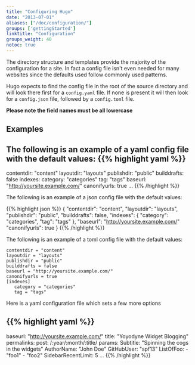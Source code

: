 ```yaml
---
title: "Configuring Hugo"
date: "2013-07-01"
aliases: ["/doc/configuration/"]
groups: ['gettingStarted']
linktitle: "Configuration"
groups_weight: 40
notoc: true
---
```


The directory structure and templates provide the majority of the
configuration for a site. In fact a config file isn't even needed for many
websites since the defaults used follow commonly used patterns.

Hugo expects to find the config file in the root of the source directory and
will look there first for a `config.yaml` file. If none is present it will
then look for a `config.json` file, followed by a `config.toml` file.

**Please note the field names must be all lowercase**

## Examples

The following is an example of a yaml config file with the default values:
{{% highlight yaml %}}
---
contentdir: "content"
layoutdir: "layouts"
publishdir: "public"
builddrafts: false
indexes:
   category: "categories"
   tag: "tags"
baseurl: "http://yoursite.example.com/"
canonifyurls: true
...
{{% /highlight %}}

The following is an example of a json config file with the default values:

{{% highlight json %}}
{
    "contentdir": "content",
    "layoutdir": "layouts",
    "publishdir": "public",
    "builddrafts": false,
    "indexes": {
       "category": "categories",
       "tag": "tags"
    },
    "baseurl": "http://yoursite.example.com/"
    "canonifyurls": true
}
{{% /highlight %}}

The following is an example of a toml config file with the default values:

    contentdir = "content"
    layoutdir = "layouts"
    publishdir = "public"
    builddrafts = false
    baseurl = "http://yoursite.example.com/"
    canonifyurls = true
    [indexes]
       category = "categories"
       tag = "tags"

Here is a yaml configuration file which sets a few more options

{{% highlight yaml %}}
---
baseurl: "http://yoursite.example.com/"
title: "Yoyodyne Widget Blogging"
permalinks:
  post: /:year/:month/:title/
params:
  Subtitle: "Spinning the cogs in the widgets"
  AuthorName: "John Doe"
  GitHubUser: "spf13"
  ListOfFoo:
    - "foo1"
    - "foo2"
  SidebarRecentLimit: 5
...
{{% /highlight %}}
